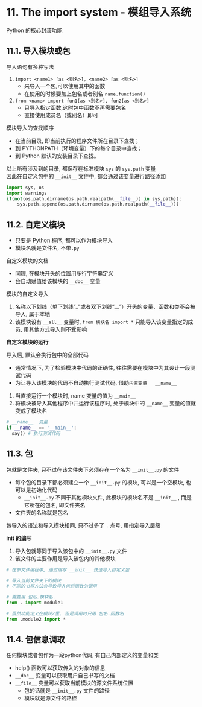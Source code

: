 
# 11. The import system - 模组导入系统



Python 的核心封装功能

## 11.1. 导入模块或包

导入语句有多种写法

1. `import <name1> [as <别名>], <name2> [as <别名>]`
   - 来导入一个包,可以使用其中的函数  
   - 在使用的时候要加上包名或者别名 `name.function()`  
2. `from <name> import fun1[as <别名>], fun2[as <别名>]`
   - 只导入指定函数,这时包中函数不再需要包名
   - 直接使用成员名（或别名）即可

模块导入的查找顺序

- 在当前目录, 即当前执行的程序文件所在目录下查找；
- 到 PYTHONPATH（环境变量）下的每个目录中查找；
- 到 Python 默认的安装目录下查找。

以上所有涉及到的目录, 都保存在标准模块 `sys` 的 `sys.path` 变量  
因此在自定义包中的 `__init__` 文件中, 都会通过该变量进行路径添加  

```py
import sys, os
import warnings
if(not(os.path.dirname(os.path.realpath(__file__)) in sys.path)):
    sys.path.append(os.path.dirname(os.path.realpath(__file__)))
```

## 11.2. 自定义模块

- 只要是 Python 程序, 都可以作为模块导入
- 模块名就是文件名, 不带`.py`

自定义模块的文档  

- 同理, 在模块开头的位置用多行字符串定义
- 会自动赋值给该模块的 `__doc__` 变量

模块的自定义导入

1. 名称以下划线（单下划线“_”或者双下划线“__”）开头的变量、函数和类不会被导入, 属于本地
2. 该模块设有 `__all__` 变量时, `from 模块名 import *` 只能导入该变量指定的成员, 用其他方式导入则不受影响

**自定义模块的运行**

导入后, 默认会执行包中的全部代码

- 通常情况下, 为了检验模块中代码的正确性, 往往需要在模块中为其设计一段测试代码
- 为让导入该模块的代码不自动执行测试代码, 借助`内置变量   __name__`

1. 当直接运行一个模块时, name 变量的值为 `__main__`
2. 将模块被导入其他程序中并运行该程序时, 处于模块中的 `__name__` 变量的值就变成了模块名

```py
# __name__  变量
if __name__ == '__main__':
  say() # 执行测试代码
```

## 11.3. 包

包就是文件夹, 只不过在该文件夹下必须存在一个名为 `__init__.py` 的文件

- 每个包的目录下都必须建立一个 `__init__.py` 的模块, 可以是一个空模块, 也可以是初始化代码
  - `__init__.py` 不同于其他模块文件, 此模块的模块名不是 `__init__` , 而是它所在的包名, 即文件夹名
- 文件夹的名称就是包名

包导入的语法和导入模块相同, 只不过多了 `.` 点号, 用指定导入层级

**__init__ 的编写**

1. 导入包就等同于导入该包中的 `__init__.py` 文件
2. 该文件的主要作用是导入该包内的其他模块

```py
# 在多文件编程中, 通过编写 __init__ 快速导入自定义包

# 导入当前文件夹下的模块
# 不同的书写方法会导致导入包后函数的调用

# 需要用 包名.模块名.
from . import module1

# 虽然功能定义在模块2里, 但是调用时只用 包名.函数名
from .module2 import * 
```

## 11.4. 包信息调取

任何模块或者包作为一段python代码, 有自己内部定义的变量和类

- help() 函数可以获取传入的对象的信息
- `__doc__` 变量可以获取用户自己书写的文档
- `__file__` 变量可以获取当前模块的源文件系统位置
  - 包的话就是 `__init__.py` 文件的路径
  - 模块就是源文件的路径